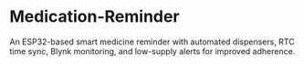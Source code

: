 # Medication-Reminder
An ESP32-based smart medicine reminder with automated dispensers, RTC time sync, Blynk monitoring, and low-supply alerts for improved adherence.
